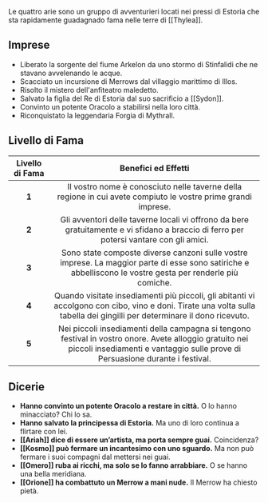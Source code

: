 Le quattro arie sono un gruppo di avventurieri locati nei pressi di Estoria che sta rapidamente guadagnado fama nelle terre di [[Thylea]].

## Imprese

- Liberato la sorgente del fiume Arkelon da uno stormo di Stinfalidi che ne stavano avvelenando le acque.
- Scacciato un incursione di Merrows dal villaggio marittimo di Illos.
- Risolto il mistero dell'anfiteatro maledetto.
- Salvato la figlia del Re di Estoria dal suo sacrificio a [[Sydon]].
- Convinto un potente Oracolo a stabilirsi nella loro città.
- Riconquistato la leggendaria Forgia di Mythrall.

## Livello di Fama

| Livello di Fama |                                                                                   Benefici ed Effetti                                                                                    |
| :-------------: | :--------------------------------------------------------------------------------------------------------------------------------------------------------------------------------------: |
|      **1**      |                                      Il vostro nome è conosciuto nelle taverne della regione in cui avete compiuto le vostre prime grandi imprese.                                       |
|      **2**      |                          Gli avventori delle taverne locali vi offrono da bere gratuitamente e vi sfidano a braccio di ferro per potersi vantare con gli amici.                          |
|      **3**      |                Sono state composte diverse canzoni sulle vostre imprese. La maggior parte di esse sono satiriche e abbelliscono le vostre gesta per renderle più comiche.                |
|      **4**      |         Quando visitate insediamenti più piccoli, gli abitanti vi accolgono con cibo, vino e doni. Tirate una volta sulla tabella dei gingilli per determinare il dono ricevuto.         |
|      **5**      | Nei piccoli insediamenti della campagna si tengono festival in vostro onore. Avete alloggio gratuito nei piccoli insediamenti e vantaggio sulle prove di Persuasione durante i festival. |
## Dicerie
- **Hanno convinto un potente Oracolo a restare in città.** O lo hanno minacciato? Chi lo sa.
- **Hanno salvato la principessa di Estoria.** Ma uno di loro continua a flirtare con lei.
- **[[Ariah]] dice di essere un’artista, ma porta sempre guai.** Coincidenza?
- **[[Kosmo]] può fermare un incantesimo con uno sguardo.** Ma non può fermare i suoi compagni dal mettersi nei guai.
- **[[Omero]] ruba ai ricchi, ma solo se lo fanno arrabbiare.** O se hanno una bella meridiana.
- **[[Orione]] ha combattuto un Merrow a mani nude.** Il Merrow ha chiesto pietà.